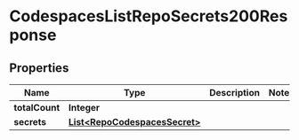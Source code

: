 

# CodespacesListRepoSecrets200Response


## Properties

| Name | Type | Description | Notes |
|------------ | ------------- | ------------- | -------------|
|**totalCount** | **Integer** |  |  |
|**secrets** | [**List&lt;RepoCodespacesSecret&gt;**](RepoCodespacesSecret.md) |  |  |



